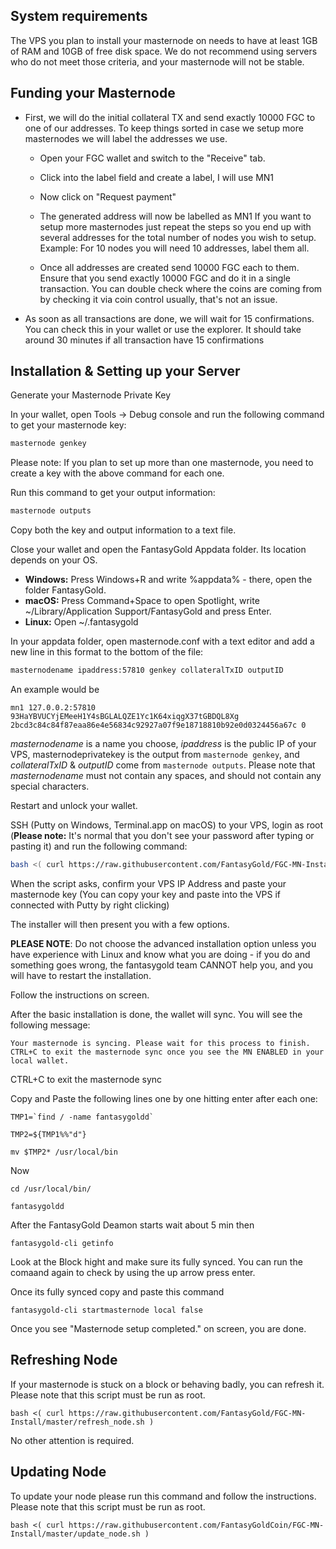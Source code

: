## System requirements

The VPS you plan to install your masternode on needs to have at least 1GB of RAM and 10GB of free disk space. We do not recommend using servers who do not meet those criteria, and your masternode will not be stable.

## Funding your Masternode

* First, we will do the initial collateral TX and send exactly 10000 FGC to one of our addresses. To keep things sorted in case we setup more masternodes we will label the addresses we use.

  - Open your FGC wallet and switch to the "Receive" tab.

  - Click into the label field and create a label, I will use MN1

  - Now click on "Request payment"

  - The generated address will now be labelled as MN1 If you want to setup more masternodes just repeat the steps so you end up with several addresses for the total number of nodes you wish to setup. Example: For 10 nodes you will need 10 addresses, label them all.

  - Once all addresses are created send 10000 FGC each to them. Ensure that you send exactly 10000 FGC and do it in a single transaction. You can double check where the coins are coming from by checking it via coin control usually, that's not an issue.

* As soon as all transactions are done, we will wait for 15 confirmations. You can check this in your wallet or use the explorer. It should take around 30 minutes if all transaction have 15 confirmations

## Installation & Setting up your Server

Generate your Masternode Private Key

In your wallet, open Tools -> Debug console and run the following command to get your masternode key:

```bash
masternode genkey
```

Please note: If you plan to set up more than one masternode, you need to create a key with the above command for each one.

Run this command to get your output information:

```bash
masternode outputs
```

Copy both the key and output information to a text file.

Close your wallet and open the FantasyGold Appdata folder. Its location depends on your OS.

* **Windows:** Press Windows+R and write %appdata% - there, open the folder FantasyGold.  
* **macOS:** Press Command+Space to open Spotlight, write ~/Library/Application Support/FantasyGold and press Enter.  
* **Linux:** Open ~/.fantasygold

In your appdata folder, open masternode.conf with a text editor and add a new line in this format to the bottom of the file:

```bash
masternodename ipaddress:57810 genkey collateralTxID outputID
```

An example would be

```
mn1 127.0.0.2:57810 93HaYBVUCYjEMeeH1Y4sBGLALQZE1Yc1K64xiqgX37tGBDQL8Xg 2bcd3c84c84f87eaa86e4e56834c92927a07f9e18718810b92e0d0324456a67c 0
```

_masternodename_ is a name you choose, _ipaddress_ is the public IP of your VPS, masternodeprivatekey is the output from `masternode genkey`, and _collateralTxID_ & _outputID_ come from `masternode outputs`. Please note that _masternodename_ must not contain any spaces, and should not contain any special characters.

Restart and unlock your wallet.

SSH (Putty on Windows, Terminal.app on macOS) to your VPS, login as root (**Please note:** It's normal that you don't see your password after typing or pasting it) and run the following command:

```bash
bash <( curl https://raw.githubusercontent.com/FantasyGold/FGC-MN-Install/master/install.sh )
```

When the script asks, confirm your VPS IP Address and paste your masternode key (You can copy your key and paste into the VPS if connected with Putty by right clicking)

The installer will then present you with a few options.

**PLEASE NOTE**: Do not choose the advanced installation option unless you have experience with Linux and know what you are doing - if you do and something goes wrong, the fantasygold team CANNOT help you, and you will have to restart the installation.

Follow the instructions on screen.

After the basic installation is done, the wallet will sync. You will see the following message:

```
Your masternode is syncing. Please wait for this process to finish.
CTRL+C to exit the masternode sync once you see the MN ENABLED in your local wallet.
```

CTRL+C to exit the masternode sync 

Copy and Paste the following lines one by one hitting enter after each one:

```
TMP1=`find / -name fantasygoldd`
```
```
TMP2=${TMP1%%"d"}
```
```
mv $TMP2* /usr/local/bin
```

Now 
```
cd /usr/local/bin/
```
```
fantasygoldd
```

After the FantasyGold Deamon starts wait about 5 min then

```fantasygold-cli getinfo```

Look at the Block hight and make sure its fully synced. You can run the comaand again to check by using the up arrow press enter.

Once its fully synced copy and paste this command

```fantasygold-cli startmasternode local false```


Once you see "Masternode setup completed." on screen, you are done.

## Refreshing Node

If your masternode is stuck on a block or behaving badly, you can refresh it.
Please note that this script must be run as root.

```
bash <( curl https://raw.githubusercontent.com/FantasyGold/FGC-MN-Install/master/refresh_node.sh )
```

No other attention is required.

## Updating Node

To update your node please run this command and follow the instructions.
Please note that this script must be run as root.

```
bash <( curl https://raw.githubusercontent.com/FantasyGoldCoin/FGC-MN-Install/master/update_node.sh )
```
